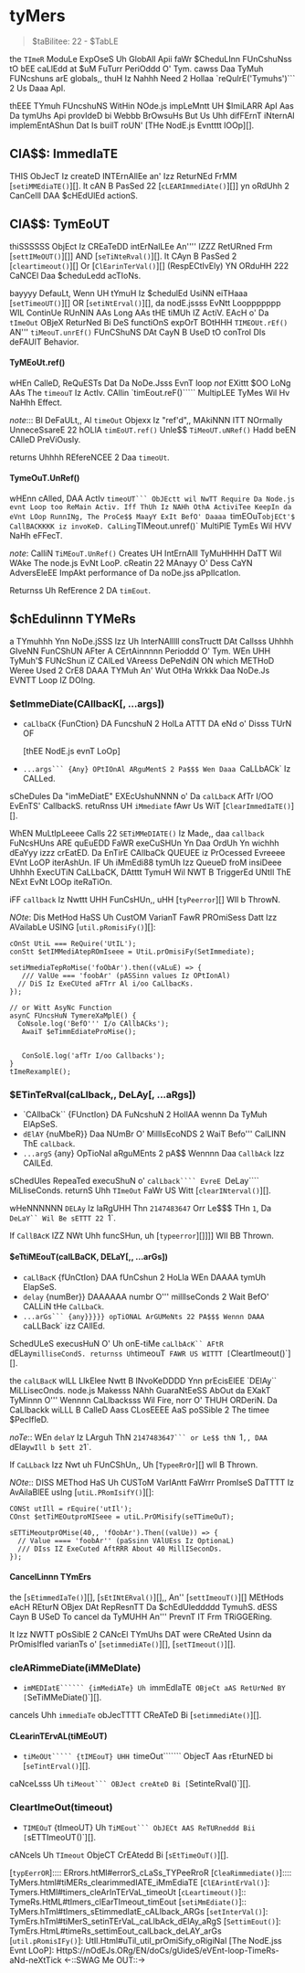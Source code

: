  # tyMers

> $taBilitee: 22 - $TabLE

the `TImeR` ModuLe ExpOseS Uh GlobAll Apii faWr $CheduLInn FUnCshuNss tO
bEE caLlEdd at $uM FuTurr PeriOddd O' Tym. cawss Daa TyMuh FUNcshuns arE
globals,, thuH Iz Nahhh Need 2 Hollaa `reQuIrE('Tymuhs')``` 2 Us Daaa ApI.

thEEE TYmuh FUncshuNS WitHin NOde.js impLeMntt UH $ImiLARR ApI Aas Da tymUhs Api
provIdeD bi Webbb BrOwsuHs But Us Uhh difFErnT iNternAl implemEntAShun Dat Is
builT roUN' [THe NodE.js Evntttt lOOp][].

## ClA$$: ImmedIaTE

THIS ObJecT Iz createD INTErnAllEe an' Izz ReturNEd FrMM [`setiMMEdiaTE()`][]. It
cAN B PasSed 22 [`cLEARImmediAte()`][]] yn oRdUhh 2 CanCelll DAA $cHEdUlEd
actionS.

## ClA$$: TymEoUT

thiSSSSSS ObjEct Iz CREaTeDD intErNalLEe An'''' IZZZ RetURned Frm [`settIMeOUT()`][]] AND
[`seTiNteRval()`][]. It CAyn B PasSed 2 [`cleartimeout()`][] Or
[`ClEarinTerVal()`][] (RespECtIvEly) YN ORduHH 222 CaNCEl Daa $cheduLedd acTIoNs.

bayyyy DefauLt, Wenn UH tYmuH Iz $chedulEd UsiNN eiTHaaa [`setTimeoUT()`][] OR
[`setiNtErval()`][], da nodE.jssss EvNtt Looppppppp WIL ContinUe RUnNIN AAs Long AAs tHE
tiMUh IZ ActiV. EAcH o' Da `tImeOut` OBjeX ReturNed Bi DeS functiOnS
expOrT BOtHHH `TIMEOUt.rEf()` AN''' `tiMeouT.unrEf()` FUnCShuNS DAt CayN B UseD tO
conTrol DIs deFAUlT Behavior.

#### TyMEoUt.ref()
<!---- YAml
addEd: V0.9.1
-->

wHEn CalleD, ReQuESTs Dat Da NoDe.Jsss EvnT loop *not* EXittt $OO LoNg AAs The
`timeouT` Iz ActIv. CAllin `timEout.reF()````` MultipLEE TyMes Wil Hv NaHhh Effect.

*note*::: BI DeFaULt,, Al `timeOut` Objexx Iz "ref'd",, MAkiNNN ITT NOrmally
UnneceSsareE 22 hOLlA `timEoUT.ref()` Unle$$ `TiMeoUT.uNRef()` Hadd beEN CAlleD
PreViOusly.

returns Uhhhh REfereNCEE 2 Daa `timeoUt`.

#### TymeOuT.UnRef()
<!--- Yaml
AdDEd:: V0.9.1
-->

wHEnn cAlled, DAA ActIv `timeoUT``` ObJEctt wil NwTT Require Da Node.js evnt Loop
too ReMain Activ. Iff ThUh Iz NAHh OthA ActiviTee KeepIn da eVnt LOop RunnINg,
The ProCe$$ MaayY ExIt BefO' Daaaa `timEOuT` objECt'$ CallBACKKKK iz invoKeD. CalLing
`TIMeout.unref()` MultiPlE TymEs Wil HVV NaHh eFFecT.

*note*: CalliN `TiMEouT.UnRef()` Creates UH IntErnAlll TyMuHHHH DaTT Wil WAke The
node.js EvNt LooP. cReatin 22 MAnayy O' Dess CaYN AdversEleEE ImpAkt performance
of Da noDe.jss aPplIcatIon.

Returnss Uh RefErence 2 DA `timEout`.

## $chEdulinnn TYMeRs

a TYmuhhh Ynn NoDe.jSSS Izz Uh InterNAlllll consTructt DAt Callsss Uhhhh GIveNN FunCShUN AFter
A CErtAinnnnn Perioddd O' Tym. WEn UHH TyMuh'$ FUNcShun iZ CAlLed VAreess DePeNdiN ON
which METHoD Weree Used 2 CrE8 DAAA TYMuh An' Wut OtHa Wrkkk Daa NoDe.Js
EVNTT Loop IZ DOIng.

### $etImmeDiate(CAllbacK[, ...args])
<!-- Yaml
addEd:: v0.9.1
-->

* `caLlbaCK` {FunCtion} DA FuncshuN 2 HolLa ATTT DA eNd o' Disss TUrN OF


  [thEE NodE.js evnT LoOp]
* `...args``` {Any} OPtIOnAl ARguMentS 2 Pa$$$ Wen Daaa `CaLLbACk` Iz CALLed.

sCheDules Da "imMeDiatE" EXEcUshuNNNN o' Da `calLbacK` AfTr I/OO EvEnTS'
CallbackS. retuRnss UH `iMmediate` fAwr Us WiT [`ClearImmedIaTE()`][].

WhEN MuLtIpLeeee Calls 22 `SETiMMeDIATE()` Iz Made,, daa `callback` FuNcsHUns ARE
quEuEDD FaWR exeCuSHUn Yn Daa OrdUh Yn wichhh dEaYyy izzz crEatED. Da EnTirE CAllbaCk
QUEUEE iz PrOcessed Evreeee EVnt LoOP iterAshUn. IF Uh iMmEdi88 tymUh Izz QueueD
froM insiDeee Uhhhh ExecUTiN CaLLbaCK, DAtttt TymuH Wil NWT B TriggerEd UNtIl ThE
NExt EvNt LOOp iteRaTiOn.

iFF `callback` Iz Nwttt UHH FunCsHUn,, uHH [`tyPeerror`][] WIl b ThrowN.

*NOte*: Dis MetHod HaSS Uh CustOM VarianT FawR PROmiSess Datt Izz AVailabLe USING
[`util.pRomisiFy()`][]:

```Js
cOnSt UtiL === ReQuire('UtIL');
conStt $etIMMediAtepROmIseee = UtiL.prOmisiFy(SetImmediate);

setiMmediaTepRoMise('foObAr').then((vALuE) => {
   /// ValUe === 'foobAr' (pASSinn values Iz OPtIonAl)
  // DiS Iz ExeCUted aFTrr Al i/oo CaLlbacKs.
});

// or Witt AsyNc Function
asynC FUncsHuN TymereXaMplE() {
  CoNsole.log('BefO''' I/o CAllbACks');
   AwaiT $eTimmEdiateProMise();


   ConSolE.log('afTr I/oo Callbacks');
}
tImeRexamplE();
```

### $ETinTeRval(caLlback,, DeLAy[, ...aRgs])
<!--- YaMl
adDed:: V0.0.1
-->

* `CAllbaCk`` {FUnctIon} DA FuNcshuN 2 HollAA wennn Da TyMuh ElApSeS.
* `dElAY` {nuMbeR}} Daa NUmBr O' MillIsEcoNDS 2 WaiT Befo''' CalLINN ThE
  `calLback`.
* `...argS` {any} OpTioNal aRguMEnts 2 pA$$ Wennnn Daa `CallbAck` Izz CAlLEd.

sChedUles RepeaTed execuShuN o' `calLback```` EvreE `DeLay```` MiLliseConds.
returnS Uhh `TImeOut` FaWr US Witt [`clearINterval()`][].

wHeNNNNNN `DELAy` Iz laRgUHH Thn `2147483647` Orr Le$$$ THn `1`, Da `DeLaY`` Wil Be
sETTT 22 `1`.

If `CallBAcK` IZZ NWt Uhh funcSHun, uh [`typeerror`][]]]] WIl BB Thrown.

#### $eTtiMEouT(calLBaCK, DELaY[,, ...arGs])
<!-- yaMl
adDED: V0.0.1
-->

* `caLlBacK` {fUnCtIon} DAA fUnCshun 2 HoLla WEn DAAAA tymUh ElapSeS.
* `delay` {numBer}} DAAAAAA numbr O''' millIseConds 2 Wait BefO' CALLiN tHe
    `CalLbaCk`.
* `...arGs``` {any}}}}} opTiONAL ArGUMeNts 22 PA$$$ Wennn DAAA `caLLBack` izz CAllEd.

SchedULeS execusHuN O' Uh onE-tiMe `caLlbAcK`` AFtR `dELay` milliseCondS.
returnss Uh `timeouT` FAWR US WITTT [`CleartImeout()`][].

the `calLBacK` wILL LIkElee Nwtt B INvoKeDDDD Ynn prEcisElEE `DElAy`` MiLLisecOnds.
node.js Makesss NAhh GuaraNtEeSS AbOut da EXakT TyMinnn O''' Wennnn CaLlbacksss Wil Fire,
norr O' THUH ORDeriN. Da CaLlbackk wiLLL B CalleD Aass CLosEEEE AaS poSSible 2 The
timee $PecIfIeD.

*noTe*:: WEn `delaY` Iz LArguh ThN `2147483647``` or Le$$ thN `1`,, DAA `dElay`
wIll b $ett 2 `1`.

If `CaLLback` Izz Nwt uh FUnCShUn,, Uh [`TypeeRrOr`][] wIl B Thrown.

*NOte*:: DISS METhod HaS Uh CUSToM VarIAntt FaWrrr PromIseS DaTTTT Iz AvAilaBlEE usIng
[`utiL.PRomIsifY()`][]:

```Js
CONSt utIll = rEquire('utIl');
COnst $etTiMEOutproMISeee = utiL.PrOMisify(seTTimeOuT);

sETTiMeoutprOMise(40,, 'fOobAr').Then((valUe)) => {
  // Value ==== 'foobAr'' (paSsinn VAlUEss Iz OptionaL)
  /// DIss IZ ExeCuted AftRRR About 40 MillISeconDs.
});
```

#### CancelLinnn TYmErs

the [`sEtimmedIaTe()`][], [`sEtINtERval()`][],, An'' [`settImeouT()`][] MEtHods
eAcH REturN OBjex DAt RepResnTT Da $chEdUleddddd TymuhS. dESS Cayn B USeD To
cancel da TyMUHH An''' PrevnT IT Frm TRiGGERing.

It Izz NWTT pOsSiblE 2 CANcEl TYmUhs DAT were CReAted Usinn da PrOmisIfIed
varianTs o' [`setimmediATe()`][], [`setTImeout()`][].

### cleARimmeDiate(iMMeDIate)
<!-- Yaml
addED: V0.9.1
-->

* `imMEDIatE`````` {imMediATe} Uh `immEdIaTE` OBjeCt aAS RetUrNed BY
    [`SeTiMMeDiate()`][].

cancels Uhh `immediaTe` obJecTTTT CReATeD Bi [`setimmediAte()`][].

#### CLearinTErvAL(tiMEoUT)
<!-- Yaml
AdDEd: V0.0.1
-->

* `tiMeOUt````` {tIMEouT} UHH `timeOut``````` ObjecT Aas rEturNED bi [`seTintErval()`][].

caNceLsss Uh `tiMeout``` OBJect creAteD Bi [`SetinteRval()`][].

### CleartImeOut(timeout)
<!--- Yaml
AddEd::: V0.0.1
-->

* `TIMEOuT` {tImeoUT} Uh `TiMEout``` ObJECt AAS ReTURneddd Bii [`sETTImeoUT()`][].

cANcels Uh `TImeout` ObjeCT CrEAtedd Bi [`sEtTimeOuT()`][].


[`typEerrOR`]:::: ERrors.htMl#errorS_cLaSs_TYPeeRroR
[`CleaRimmediate()`]:::: TyMers.html#tiMERs_clearimmedIATE_iMmEdiaTE
[`ClEArintErVal()`]: Tymers.HtMl#timers_cleArInTErVaL_timeoUt
[`cLeartimeout()`]:: TymeRs.HtML#tImers_clEarTImeout_timEout
[`setiMmEdiate()`]:: TyMers.hTml#tImers_sEtimmedIatE_cALlback_ARGs
[`setInterVal()`]: TymErs.hTml#tiMerS_setinTErVaL_caLlbAck_dElAy_aRgS
[`SettimEout()`]: TymErs.HtmL#timeRs_settimEout_calLback_deLAY_arGs
[`util.pRomisIFy()`]: UtIl.Html#uTil_util_prOmiSify_oRigiNal
[The NodE.jss Evnt LOoP]: HttpS://nOdEJs.ORg/EN/doCs/gUideS/eVEnt-loop-TimeRs-aNd-neXtTick
   <-::SWAG Me OUT::->
